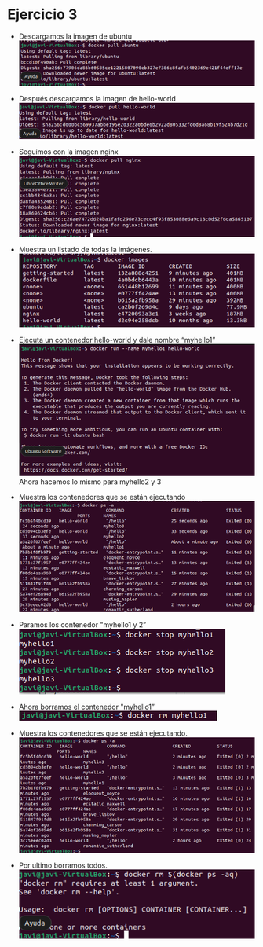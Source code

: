 # Ejercicio 3
- Descargamos la imagen de ubuntu  
![docker](./fotos/ej2/f2-1.png)
- Después descargamos la imagen de hello-world  
![docker](./fotos/ej2/f2-2.png)
- Seguimos con la imagen nginx  
![docker](./fotos/ej2/f2-3.png) 
- Muestra un listado de todas la imágenes.  
![docker](./fotos/ej2/f2-4.png) 
- Ejecuta un contenedor hello-world y dale nombre “myhello1”  
![docker](./fotos/ej2/f2-5.png)
 Ahora hacemos lo mismo para myhello2 y 3
- Muestra los contenedores que se están ejecutando  
![docker](./fotos/ej2/f2-6.png)
- Paramos los contenedor "myhello1 y 2”  
![docker](./fotos/ej2/f2-7.png)
- Ahora borramos el contenedor "myhello1”  
![docker](./fotos/ej2/f2-9.png)

- Muestra los contenedores que se están ejecutando.  
![docker](./fotos/ej2/f2-8.png)

- Por ultimo borramos todos.  
![docker](./fotos/ej2/f2-10.png)